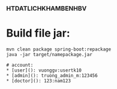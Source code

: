 ### HTDATLICHKHAMBENHBV

# Build file jar:
``` 
mvn clean package spring-boot:repackage
java -jar target/namepackage.jar

# account:
* [user](): vuonggv:usertk10
* [admin](): truong_admin_m:123456
* [doctor](): 123:nam123
